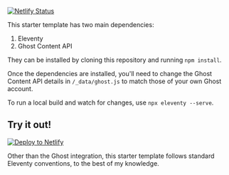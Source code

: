 [![Netlify Status](https://api.netlify.com/api/v1/badges/c6ee03f6-3436-4269-9f96-2ee2318ac451/deploy-status)](https://app.netlify.com/sites/youthful-lewin-03cade/deploys)

This starter template has two main dependencies:
1. Eleventy
2. Ghost Content API

They can be installed by cloning this repository and running ```npm install```.

Once the dependencies are installed, you'll need to change the Ghost Content API details in ```/_data/ghost.js``` to match those of your own Ghost account.

To run a local build and watch for changes, use ```npx eleventy --serve```.

## Try it out!

[![Deploy to Netlify](https://www.netlify.com/img/deploy/button.svg)](https://app.netlify.com/start/deploy?repository=https://github.com/brykng/eleventy-ghost-starter)


Other than the Ghost integration, this starter template follows standard Eleventy conventions, to the best of my knowledge.